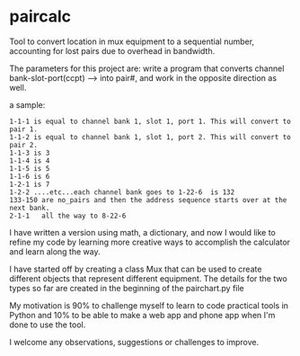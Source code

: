 # paircalc
Tool to convert location in mux equipment to a sequential number, accounting for lost pairs due to overhead in bandwidth.

The parameters for this project are: write a program that converts channel bank-slot-port(ccpt) --> into pair#, and work in the opposite direction as well. 

a sample:

    1-1-1 is equal to channel bank 1, slot 1, port 1. This will convert to pair 1. 
    1-1-2 is equal to channel bank 1, slot 1, port 2. This will convert to pair 2.
    1-1-3 is 3
    1-1-4 is 4
    1-1-5 is 5
    1-1-6 is 6
    1-2-1 is 7
    1-2-2 ....etc...each channel bank goes to 1-22-6  is 132
    133-150 are no_pairs and then the address sequence starts over at the next bank.
    2-1-1   all the way to 8-22-6
    
I have written a version using math, a dictionary, and now I would like to refine my code by learning more creative ways to accomplish the calculator and learn along the way. 

I have started off by creating a class Mux that can be used to create different objects that represent different equipment. The details for the two types so far are created in the beginning of the pairchart.py file

My motivation is 90% to challenge myself to learn to code practical tools in Python and 10% to be able to make a web app and phone app when I'm done to use the tool. 

I welcome any observations, suggestions or challenges to improve.
 
